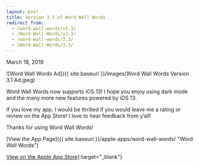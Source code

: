 ```yaml
---
layout: post
title: Version 3.3 of Word Wall Words
redirect_from:
  - /word-wall-words/v3.3/
  - /Word-Wall-Words/v3.3/
  - /word-wall-words/3.3/
  - /Word-Wall-Words/3.3/
---
```


March 18, 2019

![Word Wall Words Ad]({{ site.baseurl }}/images/Word Wall Words Version 3.1 Ad.jpeg)

Word Wall Words now supports iOS 13! I hope you enjoy using dark mode and the many more new features powered by iOS 13.

If you love my app, I would be thrilled if you would leave me a rating or review on the App Store! I love to hear feedback from y’all!

Thanks for using Word Wall Words!

[View the App Page]({{ site.baseurl }}/apple-apps/word-wall-words/  "Word Wall Words")

[View on the Apple App Store](https://apps.apple.com/app/apple-store/id1448109625 "Apple App Store"){:target="_blank"}
